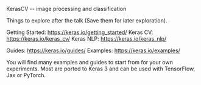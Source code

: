 KerasCV -- image processing and classification


Things to explore after the talk (Save them for later exploration).

Getting Started: https://keras.io/getting_started/
Keras CV: https://keras.io/keras_cv/
Keras NLP: https://keras.io/keras_nlp/

Guides: https://keras.io/guides/
Examples: https://keras.io/examples/

You will find many examples and guides to start from for your own experiments. Most are ported to Keras 3 and can be used with TensorFlow, Jax or PyTorch.
